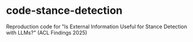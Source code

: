 # code-stance-detection
Reproduction code for "Is External Information Useful for Stance Detection with LLMs?" (ACL Findings 2025)
